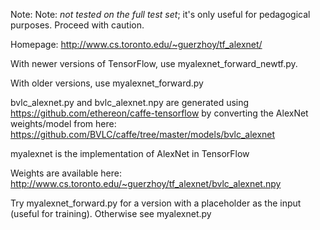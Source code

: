 Note: Note: *not tested on the full test set*; it's only useful for pedagogical purposes. Proceed with caution.

Homepage:
http://www.cs.toronto.edu/~guerzhoy/tf_alexnet/

With newer versions of TensorFlow, use myalexnet_forward_newtf.py.

With older versions, use myalexnet_forward.py

bvlc_alexnet.py and bvlc_alexnet.npy are generated using https://github.com/ethereon/caffe-tensorflow by converting the AlexNet weights/model from here:
https://github.com/BVLC/caffe/tree/master/models/bvlc_alexnet


myalexnet is the implementation of AlexNet in TensorFlow

Weights are available here:
http://www.cs.toronto.edu/~guerzhoy/tf_alexnet/bvlc_alexnet.npy

Try myalexnet_forward.py for a version with a placeholder as the input (useful for training). Otherwise see myalexnet.py
